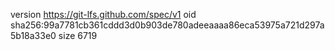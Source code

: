 version https://git-lfs.github.com/spec/v1
oid sha256:99a7781cb361cddd3d0b903de780adeeaaaa86eca53975a721d297a5b18a33e0
size 6719
